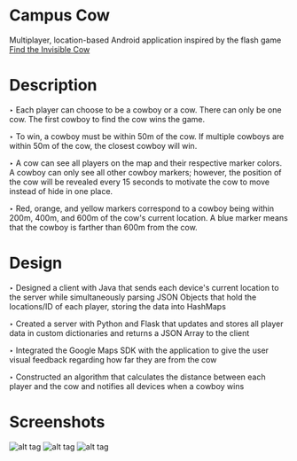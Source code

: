 # Campus Cow
Multiplayer, location-based Android application inspired by the flash game [Find the Invisible Cow](http://findtheinvisiblecow.com/)

# Description
‣ Each player can choose to be a cowboy or a cow. There can only be one cow. The first cowboy to find the cow wins the game.

‣ To win, a cowboy must be within 50m of the cow. If multiple cowboys are within 50m of the cow, the closest cowboy will win.

‣ A cow can see all players on the map and their respective marker colors. A cowboy can only see all other cowboy markers; however, the position of the cow will be revealed every 15 seconds to motivate the cow to move instead of hide in one place.

‣ Red, orange, and yellow markers correspond to a cowboy being within 200m, 400m, and 600m of the cow's current location. A blue marker means that the cowboy is farther than 600m from the cow.

# Design
‣ Designed a client with Java that sends each device's current location to the server while simultaneously parsing JSON Objects that hold the locations/ID of each player, storing the data into HashMaps

‣ Created a server with Python and Flask that updates and stores all player data in custom dictionaries and returns a JSON Array to the client

‣ Integrated the Google Maps SDK with the application to give the user visual feedback regarding how far they are from the cow

‣ Constructed an algorithm that calculates the distance between each player and the cow and notifies all devices when a cowboy wins

# Screenshots
![alt tag](http://i.imgur.com/95xnUaI.png)
![alt tag](http://i.imgur.com/Ebi4rGr.png)
![alt tag](http://i.imgur.com/BqZfVDF.png)
